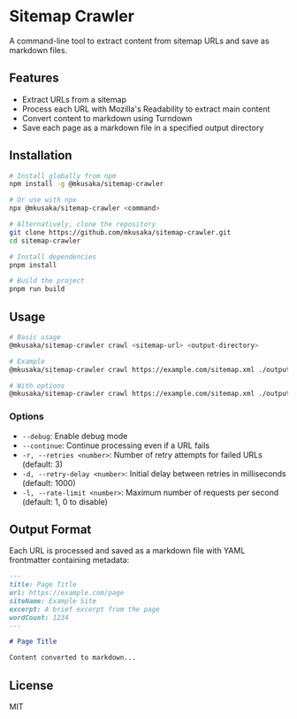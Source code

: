 # Sitemap Crawler

A command-line tool to extract content from sitemap URLs and save as markdown files.

## Features

- Extract URLs from a sitemap
- Process each URL with Mozilla's Readability to extract main content
- Convert content to markdown using Turndown
- Save each page as a markdown file in a specified output directory

## Installation

```bash
# Install globally from npm
npm install -g @mkusaka/sitemap-crawler

# Or use with npx
npx @mkusaka/sitemap-crawler <command>

# Alternatively, clone the repository
git clone https://github.com/mkusaka/sitemap-crawler.git
cd sitemap-crawler

# Install dependencies
pnpm install

# Build the project
pnpm run build
```

## Usage

```bash
# Basic usage
@mkusaka/sitemap-crawler crawl <sitemap-url> <output-directory>

# Example
@mkusaka/sitemap-crawler crawl https://example.com/sitemap.xml ./output

# With options
@mkusaka/sitemap-crawler crawl https://example.com/sitemap.xml ./output --continue --rate-limit 2
```

### Options

- `--debug`: Enable debug mode
- `--continue`: Continue processing even if a URL fails
- `-r, --retries <number>`: Number of retry attempts for failed URLs (default: 3)
- `-d, --retry-delay <number>`: Initial delay between retries in milliseconds (default: 1000)
- `-l, --rate-limit <number>`: Maximum number of requests per second (default: 1, 0 to disable)

## Output Format

Each URL is processed and saved as a markdown file with YAML frontmatter containing metadata:

```markdown
---
title: Page Title
url: https://example.com/page
siteName: Example Site
excerpt: A brief excerpt from the page
wordCount: 1234
---

# Page Title

Content converted to markdown...
```

## License

MIT

